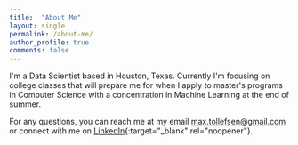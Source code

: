 ```yaml
---
title:  "About Me"
layout: single
permalink: /about-me/
author_profile: true
comments: false
---
```


I'm a Data Scientist based in Houston, Texas. Currently I'm focusing on college classes that will prepare me for when I apply to master's programs in Computer Science with a concentration in Machine Learning at the end of summer.

For any questions, you can reach me at my email [max.tollefsen@gmail.com](mailto:max.tollefsen@gmail.com) or connect with me on [LinkedIn](https://www.linkedin.com/in/max-tollefsen/){:target="_blank" rel="noopener"}.
